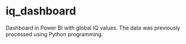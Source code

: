 # iq_dashboard
Dashboard in Power BI with global IQ values. The data was previously processed using Python programming.
